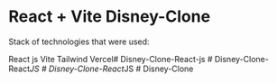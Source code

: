 # React + Vite Disney-Clone 

Stack of technologies that were used:

  React js
  Vite
  Tailwind
  Vercel#   D i s n e y - C l o n e - R e a c t - j s  
 #   D i s n e y - C l o n e - R e a c t _ J S  
 #   D i s n e y - C l o n e - R e a c t _ J S  
 #   D i s n e y - C l o n e  
 